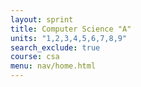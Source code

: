 ```yaml
---
layout: sprint 
title: Computer Science "A"
units: "1,2,3,4,5,6,7,8,9"
search_exclude: true
course: csa
menu: nav/home.html
---
```

